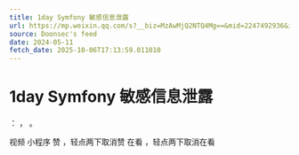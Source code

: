 ```yaml
---
title: 1day Symfony 敏感信息泄露
url: https://mp.weixin.qq.com/s?__biz=MzAwMjQ2NTQ4Mg==&mid=2247492936&idx=1&sn=86a3393664adaa6ee8347f59f46b5c1a
source: Doonsec's feed
date: 2024-05-11
fetch_date: 2025-10-06T17:13:59.011010
---
```


# 1day Symfony 敏感信息泄露

：
，
。

视频
小程序
赞
，轻点两下取消赞
在看
，轻点两下取消在看